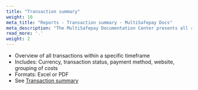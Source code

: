 ```yaml
---
title: "Transaction summary"
weight: 10
meta_title: "Reports - Transaction summary - MultiSafepay Docs"
meta_description: "The MultiSafepay Documentation Center presents all relevant information about our Plugins and API. You can also find support pages for payment methods, tools and general questions as well as the contact details of our Support and Integration Teams."
read_more: '.'
weight: 2
---
```


- Overview of all transactions within a specific timeframe
- Includes: Currency, transaction status, payment method, website, grouping of costs
- Formats: Excel or PDF
- See [Transaction summary](https://merchant.multisafepay.com/transaction-summary)